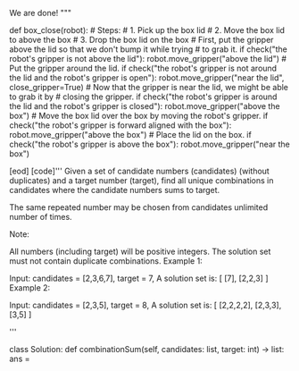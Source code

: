 

We are done!
"""

def box_close(robot):
    # Steps:
    #  1. Pick up the box lid
    #  2. Move the box lid to above the box
    #  3. Drop the box lid on the box
    # First, put the gripper above the lid so that we don't bump it while trying
    # to grab it.
    if check("the robot's gripper is not above the lid"):
        robot.move_gripper("above the lid")
    # Put the gripper around the lid.
    if check("the robot's gripper is not around the lid and the robot's gripper is open"):
        robot.move_gripper("near the lid", close_gripper=True)
    # Now that the gripper is near the lid, we might be able to grab it by
    # closing the gripper.
    if check("the robot's gripper is around the lid and the robot's gripper is closed"):
        robot.move_gripper("above the box")
    # Move the box lid over the box by moving the robot's gripper.
    if check("the robot's gripper is forward aligned with the box"):
        robot.move_gripper("above the box")
    # Place the lid on the box.
    if check("the robot's gripper is above the box"):
        robot.move_gripper("near the box")


[eod] [code]'''
Given a set of candidate numbers (candidates) (without duplicates) and a target number (target), find all unique combinations in candidates where the candidate numbers sums to target.

The same repeated number may be chosen from candidates unlimited number of times.

Note:

All numbers (including target) will be positive integers.
The solution set must not contain duplicate combinations.
Example 1:

Input: candidates = [2,3,6,7], target = 7,
A solution set is:
[
  [7],
  [2,2,3]
]
Example 2:

Input: candidates = [2,3,5], target = 8,
A solution set is:
[
  [2,2,2,2],
  [2,3,3],
  [3,5]
]

'''


class Solution:
    def combinationSum(self, candidates: list, target: int) -> list:
        ans =